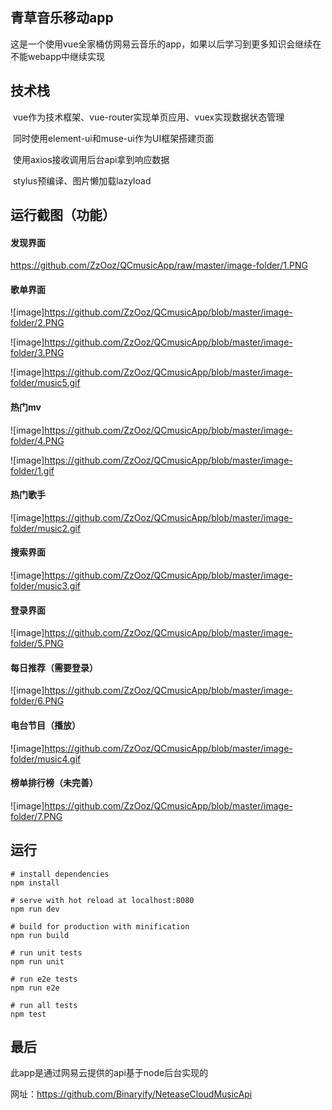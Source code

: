 ## 青草音乐移动app

这是一个使用vue全家桶仿网易云音乐的app，如果以后学习到更多知识会继续在不能webapp中继续实现

## 技术栈

​	vue作为技术框架、vue-router实现单页应用、vuex实现数据状态管理

​	同时使用element-ui和muse-ui作为UI框架搭建页面

​	使用axios接收调用后台api拿到响应数据

​	stylus预编译、图片懒加载lazyload



## 运行截图（功能）



#### 发现界面

https://github.com/ZzOoz/QCmusicApp/raw/master/image-folder/1.PNG
#### 

#### 

#### 	歌单界面

![image]https://github.com/ZzOoz/QCmusicApp/blob/master/image-folder/2.PNG

![image]https://github.com/ZzOoz/QCmusicApp/blob/master/image-folder/3.PNG

![image]https://github.com/ZzOoz/QCmusicApp/blob/master/image-folder/music5.gif


#### 热门mv


![image]https://github.com/ZzOoz/QCmusicApp/blob/master/image-folder/4.PNG

![image]https://github.com/ZzOoz/QCmusicApp/blob/master/image-folder/1.gif

#### 热门歌手

![image]https://github.com/ZzOoz/QCmusicApp/blob/master/image-folder/music2.gif
#### 搜索界面

![image]https://github.com/ZzOoz/QCmusicApp/blob/master/image-folder/music3.gif
#### 登录界面

![image]https://github.com/ZzOoz/QCmusicApp/blob/master/image-folder/5.PNG
#### 每日推荐（需要登录）

![image]https://github.com/ZzOoz/QCmusicApp/blob/master/image-folder/6.PNG
#### 电台节目（播放）

![image]https://github.com/ZzOoz/QCmusicApp/blob/master/image-folder/music4.gif
#### 榜单排行榜（未完善）

![image]https://github.com/ZzOoz/QCmusicApp/blob/master/image-folder/7.PNG
## 运行

```
# install dependencies
npm install

# serve with hot reload at localhost:8080
npm run dev

# build for production with minification
npm run build

# run unit tests
npm run unit

# run e2e tests
npm run e2e

# run all tests
npm test
```



## 最后

此app是通过网易云提供的api基于node后台实现的

网址：https://github.com/Binaryify/NeteaseCloudMusicApi

